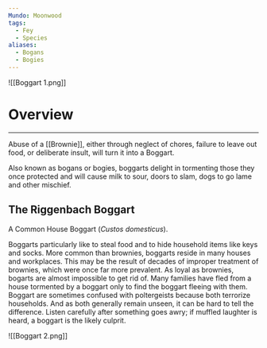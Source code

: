 ```yaml
---
Mundo: Moonwood
tags:
  - Fey
  - Species
aliases:
  - Bogans
  - Bogies
---
```

![[Boggart 1.png]]
# Overview
---
Abuse of a [[Brownie]], either through neglect of chores, failure to leave out food, or deliberate insult, will turn it into a Boggart. 

Also known as bogans or bogies, boggarts delight in tormenting those they once protected and will cause milk to sour, doors to slam, dogs to go lame and other mischief. 

## The Riggenbach Boggart

A Common House Boggart (_Custos domesticus_). 

Boggarts particularly like to steal food and to hide household items like keys and socks. More common than brownies, boggarts reside in many houses and workplaces. This may be the result of decades of improper treatment of brownies, which were once far more prevalent. As loyal as brownies, bogarts are almost impossible to get rid of. Many families have fled from a house tormented by a boggart only to find the boggart fleeing with them. Boggart are sometimes confused with poltergeists because both terrorize households. And as both generally remain unseen, it can be hard to tell the difference. Listen carefully after something goes awry; if muffled laughter is heard, a boggart is the likely culprit.



![[Boggart 2.png]]